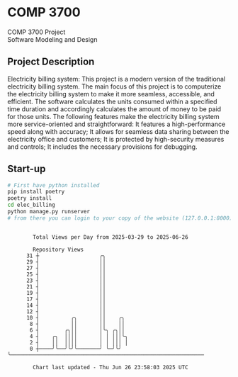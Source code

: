# COMP 3700
COMP 3700 Project  
Software Modeling and Design
## Project Description
Electricity billing system: This project is a modern version of the traditional electricity billing system. The main focus of this project is to computerize the electricity billing system to make it more seamless, accessible, and efficient. The software calculates the units consumed within a specified time duration and accordingly calculates the amount of money to be paid for those units. The following features make the electricity billing system more service-oriented and straightforward: It features a high-performance speed along with accuracy; It allows for seamless data sharing between the electricity office and customers; It is protected by high-security measures and controls; It includes the necessary provisions for debugging.

## Start-up
```bash
# First have python installed
pip install poetry
poetry install
cd elec_billing
python manage.py runserver
# from there you can login to your copy of the website (127.0.0.1:8000), default creds are admin/admin
```

```

        Total Views per Day from 2025-03-29 to 2025-06-26

        Repository Views
      31 ┼                   ╭╮
      29 ┤                   ││
      27 ┤                   ││
      25 ┤                   ││
      23 ┤                   ││
      21 ┤                   ││
      19 ┤                   ││
      17 ┤                   ││
      14 ┤                   ││
      12 ┤                   ││
      10 ┤          ╭╮       ││    ╭╮
       8 ┤          ││       ││    ││
       6 ┤        ╭╮││       │╰╮ ╭╮││
       4 ┤    ╭╮  ││││       │ │ │││╰╮
       2 ┤    ││  ││││       │ │ │││ │
       0 ┼────╯╰──╯╰╯╰───────╯ ╰─╯╰╯ ╰─────────────────────────────────────────────────────────────

        Chart last updated - Thu Jun 26 23:58:03 2025 UTC
        
```
